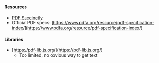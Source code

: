 #### Resources

- [PDF Succinctly](https://www.syncfusion.com/succinctly-free-ebooks/pdf)
- Official PDF specs: [https://www.pdfa.org/resource/pdf-specification-index/](https://www.pdfa.org/resource/pdf-specification-index/)

#### Libraries

- [https://pdf-lib.js.org/](https://pdf-lib.js.org/)
  - Too limited, no obvious way to get text

